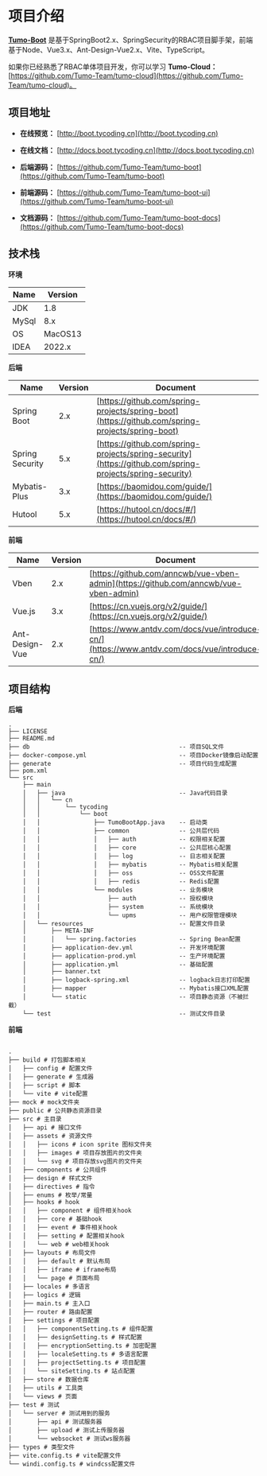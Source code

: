 # 项目介绍

**[Tumo-Boot](https://github.com/Tumo-Team/tumo-boot)** 是基于SpringBoot2.x、SpringSecurity的RBAC项目脚手架，前端基于Node、Vue3.x、Ant-Design-Vue2.x、Vite、TypeScript。

如果你已经熟悉了RBAC单体项目开发，你可以学习 **Tumo-Cloud：** [https://github.com/Tumo-Team/tumo-cloud](https://github.com/Tumo-Team/tumo-cloud)。

## 项目地址

- **在线预览：** [http://boot.tycoding.cn](http://boot.tycoding.cn)
- **在线文档：** [http://docs.boot.tycoding.cn](http://docs.boot.tycoding.cn)

- **后端源码：** [https://github.com/Tumo-Team/tumo-boot](https://github.com/Tumo-Team/tumo-boot)
- **前端源码：** [https://github.com/Tumo-Team/tumo-boot-ui](https://github.com/Tumo-Team/tumo-boot-ui)
- **文档源码：** [https://github.com/Tumo-Team/tumo-boot-docs](https://github.com/Tumo-Team/tumo-boot-docs)

## 技术栈

**环境**

| Name  | Version |
| ----- | ------- |
| JDK   | 1.8     |
| MySql | 8.x     |
| OS    | MacOS13 |
| IDEA  | 2022.x  |

**后端**

| Name            | Version | Document                                                     |
| --------------- | ------- | ------------------------------------------------------------ |
| Spring Boot     | 2.x  | [https://github.com/spring-projects/spring-boot](https://github.com/spring-projects/spring-boot) |
| Spring Security | 5.x  | [https://github.com/spring-projects/spring-security](https://github.com/spring-projects/spring-security) |
| Mybatis-Plus    | 3.x  | [https://baomidou.com/guide/](https://baomidou.com/guide/)   |
| Hutool          | 5.x  | [https://hutool.cn/docs/#/](https://hutool.cn/docs/#/)       |

**前端**

| Name           | Version | Document                                                     |
| -------------- | ------- | ------------------------------------------------------------ |
| Vben          | 2.x | [https://github.com/anncwb/vue-vben-admin](https://github.com/anncwb/vue-vben-admin) |
| Vue.js         | 3.x  | [https://cn.vuejs.org/v2/guide/](https://cn.vuejs.org/v2/guide/) |
| Ant-Design-Vue | 2.x  | [https://www.antdv.com/docs/vue/introduce-cn/](https://www.antdv.com/docs/vue/introduce-cn/) |

## 项目结构

**后端**

```
.
├── LICENSE
├── README.md
├── db											-- 项目SQL文件
├── docker-compose.yml							-- 项目Docker镜像启动配置
├── generate									-- 项目代码生成配置
├── pom.xml
└── src
    ├── main
    │   ├── java								-- Java代码目录
    │   │   └── cn
    │   │       └── tycoding
    │   │           └── boot
    │   │               ├── TumoBootApp.java	-- 启动类
    │   │               ├── common				-- 公共层代码
    │   │               │   ├── auth			-- 权限相关配置
    │   │               │   ├── core			-- 公共层核心配置
    │   │               │   ├── log				-- 日志相关配置
    │   │               │   ├── mybatis			-- Mybatis相关配置
    │   │               │   ├── oss			    -- OSS文件配置
    │   │               │   ├── redis			-- Redis配置
    │   │               └── modules				-- 业务模块
    │   │                   ├── auth			-- 授权模块
    │   │                   ├── system			-- 系统模块
    │   │                   └── upms			-- 用户权限管理模块
    │   └── resources							-- 配置文件目录
    │       ├── META-INF
    │       │   └── spring.factories			-- Spring Bean配置
    │       ├── application-dev.yml				-- 开发环境配置
    │       ├── application-prod.yml			-- 生产环境配置
    │       ├── application.yml					-- 基础配置
    │       ├── banner.txt
    │       ├── logback-spring.xml				-- logback日志打印配置
    │       ├── mapper							-- Mybatis接口XML配置
    │       └── static							-- 项目静态资源（不被拦截）
    └── test									-- 测试文件目录
```



**前端**

```

.
├── build # 打包脚本相关
│   ├── config # 配置文件
│   ├── generate # 生成器
│   ├── script # 脚本
│   └── vite # vite配置
├── mock # mock文件夹
├── public # 公共静态资源目录
├── src # 主目录
│   ├── api # 接口文件
│   ├── assets # 资源文件
│   │   ├── icons # icon sprite 图标文件夹
│   │   ├── images # 项目存放图片的文件夹
│   │   └── svg # 项目存放svg图片的文件夹
│   ├── components # 公共组件
│   ├── design # 样式文件
│   ├── directives # 指令
│   ├── enums # 枚举/常量
│   ├── hooks # hook
│   │   ├── component # 组件相关hook
│   │   ├── core # 基础hook
│   │   ├── event # 事件相关hook
│   │   ├── setting # 配置相关hook
│   │   └── web # web相关hook
│   ├── layouts # 布局文件
│   │   ├── default # 默认布局
│   │   ├── iframe # iframe布局
│   │   └── page # 页面布局
│   ├── locales # 多语言
│   ├── logics # 逻辑
│   ├── main.ts # 主入口
│   ├── router # 路由配置
│   ├── settings # 项目配置
│   │   ├── componentSetting.ts # 组件配置
│   │   ├── designSetting.ts # 样式配置
│   │   ├── encryptionSetting.ts # 加密配置
│   │   ├── localeSetting.ts # 多语言配置
│   │   ├── projectSetting.ts # 项目配置
│   │   └── siteSetting.ts # 站点配置
│   ├── store # 数据仓库
│   ├── utils # 工具类
│   └── views # 页面
├── test # 测试
│   └── server # 测试用到的服务
│       ├── api # 测试服务器
│       ├── upload # 测试上传服务器
│       └── websocket # 测试ws服务器
├── types # 类型文件
├── vite.config.ts # vite配置文件
└── windi.config.ts # windcss配置文件
```
